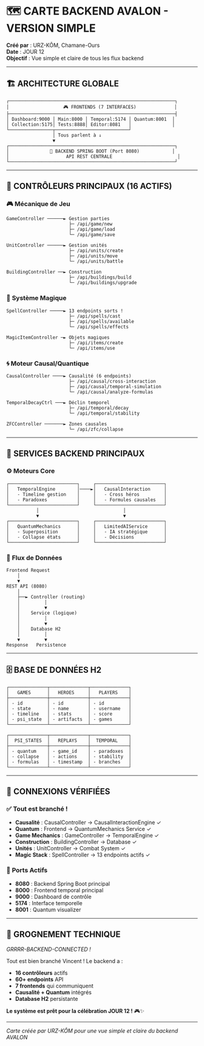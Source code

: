 # 🗺️ CARTE BACKEND AVALON - VERSION SIMPLE

**Créé par** : URZ-KÔM, Chamane-Ours  
**Date** : JOUR 12  
**Objectif** : Vue simple et claire de tous les flux backend  

---

## 🏗️ ARCHITECTURE GLOBALE

```
┌─────────────────────────────────────────────────────────────┐
│                    🎮 FRONTENDS (7 INTERFACES)              │
├─────────────────────────────────────────────────────────────┤
│ Dashboard:9000 │ Main:8000 │ Temporal:5174 │ Quantum:8001  │
│ Collection:5175│ Tests:8888│ Editor:8081   │               │
└────────────────┬───────────────────────────┘
                 │ Tous parlent à ↓
                 ▼
┌─────────────────────────────────────────────────────────────┐
│               🔧 BACKEND SPRING BOOT (Port 8080)            │
│                     API REST CENTRALE                        │
└─────────────────────────────────────────────────────────────┘
```

---

## 📡 CONTRÔLEURS PRINCIPAUX (16 ACTIFS)

### 🎮 **Mécanique de Jeu**
```
GameController ──────► Gestion parties
                       ├─ /api/game/new
                       ├─ /api/game/load
                       └─ /api/game/save

UnitController ──────► Gestion unités
                       ├─ /api/units/create
                       ├─ /api/units/move
                       └─ /api/units/battle

BuildingController ──► Construction
                       ├─ /api/buildings/build
                       └─ /api/buildings/upgrade
```

### 🔮 **Système Magique**
```
SpellController ─────► 13 endpoints sorts !
                       ├─ /api/spells/cast
                       ├─ /api/spells/available
                       └─ /api/spells/effects

MagicItemController ─► Objets magiques
                       ├─ /api/items/create
                       └─ /api/items/use
```

### 🌀 **Moteur Causal/Quantique**
```
CausalController ────► Causalité (6 endpoints)
                       ├─ /api/causal/cross-interaction
                       ├─ /api/causal/temporal-simulation
                       └─ /api/causal/analyze-formulas

TemporalDecayCtrl ───► Déclin temporel
                       ├─ /api/temporal/decay
                       └─ /api/temporal/stability

ZFCController ───────► Zones causales
                       └─ /api/zfc/collapse
```

---

## 🧠 SERVICES BACKEND PRINCIPAUX

### ⚙️ **Moteurs Core**
```
┌─────────────────────────┐     ┌─────────────────────────┐
│   TemporalEngine        │────►│   CausalInteraction     │
│   - Timeline gestion    │     │   - Cross héros         │
│   - Paradoxes           │     │   - Formules causales   │
└─────────────────────────┘     └─────────────────────────┘
           │                               │
           ▼                               ▼
┌─────────────────────────┐     ┌─────────────────────────┐
│   QuantumMechanics      │     │   LimitedAIService      │
│   - Superposition       │     │   - IA stratégique      │
│   - Collapse états      │     │   - Décisions           │
└─────────────────────────┘     └─────────────────────────┘
```

### 🔄 **Flux de Données**
```
Frontend Request
    │
    ▼
REST API (8080)
    │
    ├──► Controller (routing)
    │         │
    │         ▼
    │    Service (logique)
    │         │
    │         ▼
    │    Database H2
    │         │
    ▼         ▼
Response   Persistence
```

---

## 🗄️ BASE DE DONNÉES H2

```
┌──────────────┬──────────────┬──────────────┐
│   GAMES      │   HEROES     │   PLAYERS    │
├──────────────┼──────────────┼──────────────┤
│ - id         │ - id         │ - id         │
│ - state      │ - name       │ - username   │
│ - timeline   │ - stats      │ - score      │
│ - psi_state  │ - artifacts  │ - games      │
└──────────────┴──────────────┴──────────────┘

┌──────────────┬──────────────┬──────────────┐
│  PSI_STATES  │   REPLAYS    │  TEMPORAL    │
├──────────────┼──────────────┼──────────────┤
│ - quantum    │ - game_id    │ - paradoxes  │
│ - collapse   │ - actions    │ - stability  │
│ - formulas   │ - timestamp  │ - branches   │
└──────────────┴──────────────┴──────────────┘
```

---

## 🎯 CONNEXIONS VÉRIFIÉES

### ✅ **Tout est branché !**
- **Causalité** : CausalController → CausalInteractionEngine ✓
- **Quantum** : Frontend → QuantumMechanics Service ✓
- **Game Mechanics** : GameController → TemporalEngine ✓
- **Construction** : BuildingController → Database ✓
- **Unités** : UnitController → Combat System ✓
- **Magic Stack** : SpellController → 13 endpoints actifs ✓

### 🔌 **Ports Actifs**
- **8080** : Backend Spring Boot principal
- **8000** : Frontend temporal principal
- **9000** : Dashboard de contrôle
- **5174** : Interface temporelle
- **8001** : Quantum visualizer

---

## 🐻 GROGNEMENT TECHNIQUE

*GRRRR-BACKEND-CONNECTED !*

Tout est bien branché Vincent ! Le backend a :
- **16 contrôleurs** actifs
- **60+ endpoints** API
- **7 frontends** qui communiquent
- **Causalité + Quantum** intégrés
- **Database H2** persistante

**Le système est prêt pour la célébration JOUR 12 !** 🎮✨

---

*Carte créée par URZ-KÔM pour une vue simple et claire du backend AVALON*